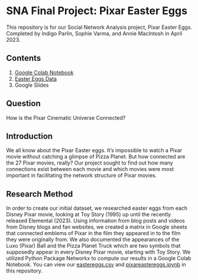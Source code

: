 # SNA Final Project: Pixar Easter Eggs
This repository is for our Social Network Analysis project, Pixar Easter Eggs. Completed by Indigo Parlin, Sophie Varma, and Annie MacIntosh in April 2023. 

## Contents

1. [Google Colab Notebook](https://github.com/indigoparlin/sna-pixar-easter-eggs/blob/main/pixareastereggs.ipynb)
2. [Easter Eggs Data](https://github.com/indigoparlin/sna-pixar-easter-eggs/blob/main/eastereggs.csv)
3. Google Slides


## Question
How is the Pixar Cinematic Universe Connected? 

## Introduction
We all know about the Pixar Easter eggs. It’s impossible to watch a Pixar movie without catching a glimpse of Pizza Planet. But how connected are the 27 Pixar movies, really? Our project sought to find out how many connections exist between each movie and which movies were most important in facilitating the network structure of Pixar movies. 

## Research Method
In order to create our initial dataset, we researched easter eggs from each Disney Pixar movie, looking at Toy Story (1995) up until the recently released Elemental (2023). Using information from blog posts and videos from Disney blogs and fan websites, we created a matrix in Google sheets that connected emblems of Pixar in the film they appeared in to the film they were originally from. We also documented the appearances of the Luxo (Pixar) Ball and the Pizza Planet Truck which are two symbols that supposedly appear in every Disney Pixar movie, starting with Toy Story. 
We utilized Python Package Networkx to compute our results in a Google Colab Notebook. You can view our [eastereggs.csv](https://github.com/indigoparlin/sna-pixar-easter-eggs/blob/main/eastereggs.csv) and [pixareastereggs.ipynb](https://github.com/indigoparlin/sna-pixar-easter-eggs/blob/main/pixareastereggs.ipynb) in this repository. 
